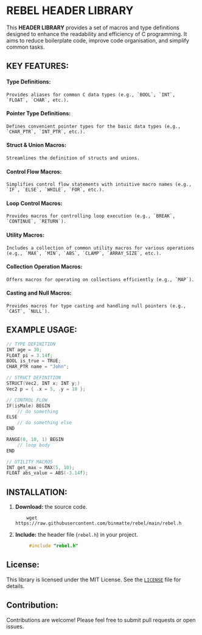 # REBEL HEADER LIBRARY

This **HEADER LIBRARY** provides a set of macros and type definitions designed to enhance the readability and efficiency of C programming. It aims to reduce boilerplate code, improve code organisation, and simplify common tasks.

## **KEY FEATURES:**

#### Type Definitions:
    Provides aliases for common C data types (e.g., `BOOL`, `INT`, `FLOAT`, `CHAR`, etc.).
#### Pointer Type Definitions:
    Defines convenient pointer types for the basic data types (e.g., `CHAR_PTR`, `INT_PTR`, etc.).
#### Struct & Union Macros:
    Streamlines the definition of structs and unions.
#### Control Flow Macros:
    Simplifies control flow statements with intuitive macro names (e.g., `IF`, `ELSE`, `WHILE`, `FOR`, etc.).
#### Loop Control Macros: 
    Provides macros for controlling loop execution (e.g., `BREAK`, `CONTINUE`, `RETURN`).
#### Utility Macros: 
    Includes a collection of common utility macros for various operations (e.g., `MAX`, `MIN`, `ABS`, `CLAMP`, `ARRAY_SIZE`, etc.).
#### Collection Operation Macros: 
    Offers macros for operating on collections efficiently (e.g., `MAP`).
#### Casting and Null Macros: 
    Provides macros for type casting and handling null pointers (e.g., `CAST`, `NULL`).

## EXAMPLE USAGE:

```c
// TYPE DEFINITION
INT age = 30;
FLOAT pi = 3.14f;
BOOL is_true = TRUE;
CHAR_PTR name = "John";

// STRUCT DEFINITION
STRUCT(Vec2, INT x; INT y;)
Vec2 p = { .x = 5, .y = 10 };

// CONTROL FLOW
IF(isMale) BEGIN
    // do something
ELSE
    // do something else
END

RANGE(0, 10, 1) BEGIN
    // loop body
END

// UTILITY MACROS
INT get_max = MAX(5, 10);
FLOAT abs_value = ABS(-3.14f);
```

## INSTALLATION:

1. **Download:** the source code.
    ```shell
        wget https://raw.githubusercontent.com/binmatte/rebel/main/rebel.h
    ```
2. **Include:** the header file (`rebel.h`) in your project.
   ```c
        #include "rebel.h"
    ```

## License:

This library is licensed under the MIT License. See the [`LICENSE`](LICENSE) file for details.

## Contribution:

Contributions are welcome! Please feel free to submit pull requests or open issues.